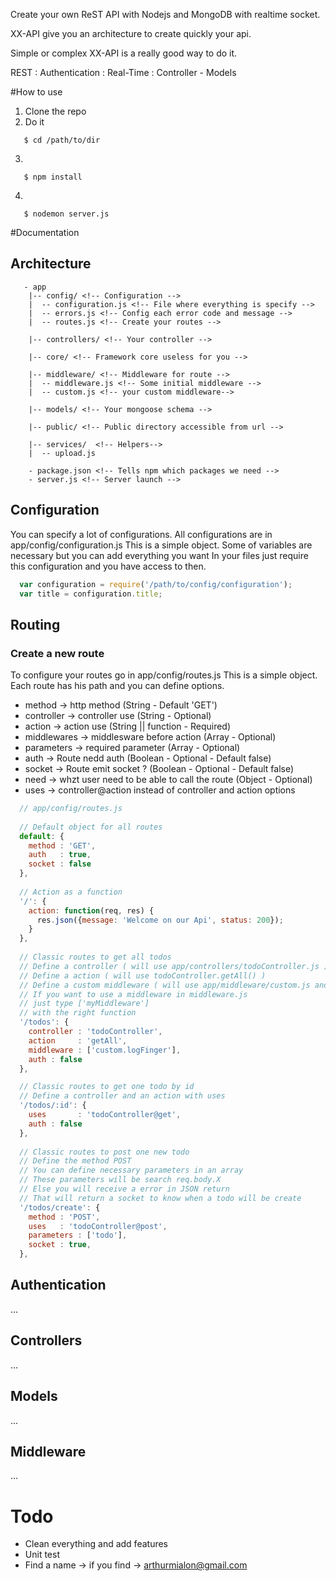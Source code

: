 Create your own ReST API with Nodejs and MongoDB with realtime socket.

XX-API give you an architecture to create quickly your api.

Simple or complex XX-API is a really good way to do it.

REST : Authentication : Real-Time : Controller - Models

#How to use
 1. Clone the repo
 2. Do it
 ```
    $ cd /path/to/dir
 ```
 
 3.
 ```
    $ npm install
 ```
 
 4.
 ```
    $ nodemon server.js
 ```
  
#Documentation

## Architecture

```
   - app
    |-- config/ <!-- Configuration -->
    |  -- configuration.js <!-- File where everything is specify -->
    |  -- errors.js <!-- Config each error code and message -->
    |  -- routes.js <!-- Create your routes -->

    |-- controllers/ <!-- Your controller -->
    
    |-- core/ <!-- Framework core useless for you -->
   
    |-- middleware/ <!-- Middleware for route -->
    |  -- middleware.js <!-- Some initial middleware -->
    |  -- custom.js <!-- your custom middleware-->
   
    |-- models/ <!-- Your mongoose schema --> 
    
    |-- public/ <!-- Public directory accessible from url -->
    
    |-- services/  <!-- Helpers-->
    |  -- upload.js
    
    - package.json <!-- Tells npm which packages we need -->
    - server.js <!-- Server launch -->

```


## Configuration
You can specify a lot of configurations. 
All configurations are in app/config/configuration.js
This is a simple object. Some of variables are necessary but you can add everything you want
In your files just require this configuration and you have access to then.

```javascript
  var configuration = require('/path/to/config/configuration');
  var title = configuration.title;
```

## Routing
### Create a new route
To configure your routes go in app/config/routes.js
This is a simple object. Each route has his path and you can define options.
- method       -> http method (String - Default 'GET') 
- controller   -> controller use (String - Optional)
- action       -> action use (String || function - Required)
- middlewares  -> middlesware before action (Array - Optional)
- parameters   -> required parameter (Array - Optional)
- auth         -> Route nedd auth (Boolean - Optional - Default false)
- socket       -> Route emit socket ? (Boolean - Optional - Default false)
- need         -> whzt user need to be able to call the route (Object - Optional)
- uses		     -> controller@action instead of controller and action options

```javascript
  // app/config/routes.js
  
  // Default object for all routes
  default: {
    method : 'GET',
    auth   : true,
    socket : false
  },
  
  // Action as a function
  '/': {
    action: function(req, res) {
      res.json({message: 'Welcome on our Api', status: 200});
    }
  },
  
  // Classic routes to get all todos
  // Define a controller ( will use app/controllers/todoController.js )
  // Define a action ( will use todoController.getAll() ) 
  // Define a custom middleware ( will use app/middleware/custom.js and logFinger action )
  // If you want to use a middleware in middleware.js 
  // just type ['myMiddleware'] 
  // with the right function
  '/todos': {
    controller : 'todoController',
    action     : 'getAll', 
    middleware : ['custom.logFinger'],
    auth : false
  },

  // Classic routes to get one todo by id
  // Define a controller and an action with uses
  '/todos/:id': {
    uses       : 'todoController@get',
    auth : false
  },
  
  // Classic routes to post one new todo
  // Define the method POST
  // You can define necessary parameters in an array
  // These parameters will be search req.body.X
  // Else you will receive a error in JSON return
  // That will return a socket to know when a todo will be create
  '/todos/create': {
    method : 'POST',
    uses   : 'todoController@post',
    parameters : ['todo'],
    socket : true,
  },


```


## Authentication
...
## Controllers
...
## Models
...
## Middleware
...


# Todo 
- Clean everything and add features
- Unit test
- Find a name -> if you find -> arthurmialon@gmail.com






